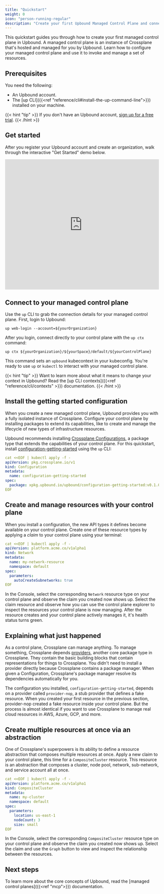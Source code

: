 ```yaml
---
title: "Quickstart"
weight: 0
icon: "person-running-regular"
description: "Create your first Upbound Managed Control Plane and connect it to your cloud provider."
---
```


This quickstart guides you through how to create your first managed control
plane in Upbound. A managed control plane is an instance of Crossplane that's hosted and managed for you by Upbound. Learn how to configure your managed control plane and use it to invoke and manage a set of resources.

## Prerequisites

You need the following:

- An Upbound account.
- The [up CLI]({{<ref "reference/cli#install-the-up-command-line">}}) installed on your machine.

{{< hint "tip" >}}
If you don't have an Upbound account, [sign up for a free trial](https://accounts.upbound.io/register).
{{< /hint >}}

## Get started

After you register your Upbound account and create an organization, walk through the interactive "Get
Started" demo below.

<div style="position: relative; padding-bottom: calc(76.04621072088725% + 42px); height: 0;"><iframe src="https://app.supademo.com/embed/clvydptrx0ty8phe2252uwuzz" allow="clipboard-write" frameborder="0" webkitallowfullscreen="true" mozallowfullscreen="true" allowfullscreen style="position: absolute; top: 0; left: 0; width: 100%; height: 100%;"></iframe></div>

## Connect to your managed control plane

Use the `up` CLI to grab the connection details for your managed control plane. First, login to Upbound:

```shell
up web-login --account=${yourOrganization}
```

After you login, connect directly to your control plane with the `up ctx` command:

```shell
up ctx ${yourOrganization}/${yourSpace}/default/${yourControlPlane}
```

This command sets an `upbound` kubecontext in your kubeconfig. You're ready to use `up` or `kubectl` to interact with your managed control plane.

{{< hint "tip" >}}
Want to learn more about what it means to change your context in Upbound? Read the [up CLI contexts]({{<ref "reference/cli/contexts" >}}) documentation.
{{< /hint >}}

## Install the getting started configuration

When you create a new managed control plane, Upbound provides you with a fully isolated instance of Crossplane. Configure your control plane by installing packages to extend its capabilities, like to create and manage the lifecycle of new types of infrastructure resources. 

Upbound recommends installing [Crossplane Configurations](https://docs.crossplane.io/concepts/configurations), a package type that extends the capabilities of your control plane. For this quickstart, install [configuration-getting-started](https://marketplace.upbound.io/configurations/upbound/configuration-getting-started/latest) using the `up` CLI:

```yaml
cat <<EOF | kubectl apply -f -
apiVersion: pkg.crossplane.io/v1
kind: Configuration
metadata:
  name: configuration-getting-started
spec:
  package: xpkg.upbound.io/upbound/configuration-getting-started:v0.1.0
EOF
```

## Create and manage resources with your control plane

When you install a configuration, the new API types it defines become available on your control plane. Create one of these resource types by applying a _claim_ to your control plane using your terminal:

```yaml
cat <<EOF | kubectl apply -f -
apiVersion: platform.acme.co/v1alpha1
kind: Network
metadata:
  name: my-network-resource
  namespace: default
spec:
  parameters:
    autoCreateSubnetworks: true
EOF
```

In the Console, select the corresponding `Network` resource type on your control plane and observe the claim you created now shows up. Select the claim resource and observe how you can use the control plane explorer to inspect the resources your control plane is now managing. After the resource creates and your control plane actively manages it, it's health status turns green.

## Explaining what just happened

As a control plane, Crossplane can manage anything. To manage something, Crossplane depends [providers](https://docs.crossplane.io/concepts/providers), another core package type in Crossplane. They contain the basic building blocks that contain representations for things to Crossplane. You didn't need to install a provider directly because Crossplane contains a package manager. When given a Configuration, Crossplane's package manager resolve its dependencies automatically for you.

The configuration you installed, `configuration-getting-started`, depends on a provider called `provider-nop`, a stub provider that defines a fake resource. When you created your first resource in the previous section, provider-nop created a fake resource inside your control plane. But the process is almost identical if you want to use Crossplane to manage real cloud resources in AWS, Azure, GCP, and more.

## Create multiple resources at once via an abstraction

One of Crossplane's superpowers is its ability to define a resource abstraction that composes multiple resources at once. Apply a new claim to your control plane, this time for a `CompositeCluster` resource. This resource is an abstraction that composes a cluster, node pool, network, sub-network, and service account all at once.

```yaml
cat <<EOF | kubectl apply -f -
apiVersion: platform.acme.co/v1alpha1
kind: CompositeCluster
metadata:
  name: my-cluster
  namespace: default
spec:
  parameters:
    location: us-east-1
    nodeCount: 3
    size: small
EOF
```

In the Console, select the corresponding `CompositeCluster` resource type on your control plane and observe the claim you created now shows up. Select the claim and use the `Graph` button to view and inspect the relationship between the resources.

## Next steps

To learn more about the core concepts of Upbound, read the [managed control planes]({{<ref "mcp">}}) documentation.